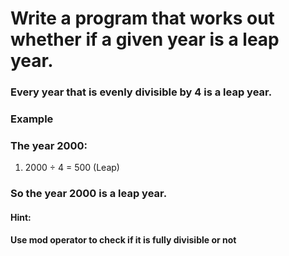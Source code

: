 # Write a program that works out whether if a given year is a leap year. 

### Every year that is evenly divisible by 4 is a leap year.

### Example
### The year 2000:

1. 2000 ÷ 4 = 500 (Leap)

### So the year 2000 is a leap year.


#### Hint:
#### Use mod operator to check if it is fully divisible or not
